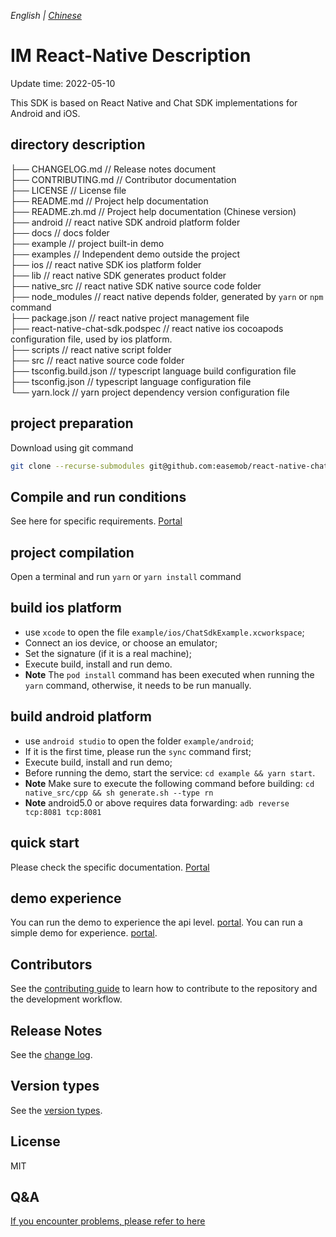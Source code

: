 _English | [Chinese](./README.zh.md)_

# IM React-Native Description

Update time: 2022-05-10

This SDK is based on React Native and Chat SDK implementations for Android and iOS.

## directory description

├── CHANGELOG.md // Release notes document  
├── CONTRIBUTING.md // Contributor documentation  
├── LICENSE // License file  
├── README.md // Project help documentation  
├── README.zh.md // Project help documentation (Chinese version)  
├── android // react native SDK android platform folder  
├── docs // docs folder  
├── example // project built-in demo  
├── examples // Independent demo outside the project  
├── ios // react native SDK ios platform folder  
├── lib // react native SDK generates product folder  
├── native_src // react native SDK native source code folder  
├── node_modules // react native depends folder, generated by `yarn` or `npm` command  
├── package.json // react native project management file  
├── react-native-chat-sdk.podspec // react native ios cocoapods configuration file, used by ios platform.  
├── scripts // react native script folder  
├── src // react native source code folder  
├── tsconfig.build.json // typescript language build configuration file  
├── tsconfig.json // typescript language configuration file  
└── yarn.lock // yarn project dependency version configuration file

## project preparation

Download using git command

```bash
git clone --recurse-submodules git@github.com:easemob/react-native-chat-sdk.git
```

## Compile and run conditions

See here for specific requirements. [Portal](./docs/quick-start.md)

## project compilation

Open a terminal and run `yarn` or `yarn install` command

## build ios platform

- use `xcode` to open the file `example/ios/ChatSdkExample.xcworkspace`;
- Connect an ios device, or choose an emulator;
- Set the signature (if it is a real machine);
- Execute build, install and run demo.
- **Note** The `pod install` command has been executed when running the `yarn` command, otherwise, it needs to be run manually.

## build android platform

- use `android studio` to open the folder `example/android`;
- If it is the first time, please run the `sync` command first;
- Execute build, install and run demo;
- Before running the demo, start the service: `cd example && yarn start`.
- **Note** Make sure to execute the following command before building: `cd native_src/cpp && sh generate.sh --type rn`
- **Note** android5.0 or above requires data forwarding: `adb reverse tcp:8081 tcp:8081`

## quick start

Please check the specific documentation. [Portal](./docs/quick-start.md)

## demo experience

You can run the demo to experience the api level. [portal](./example/package.json).
You can run a simple demo for experience. [portal](./examples/simple_demo/package.json).

## Contributors

See the [contributing guide](./CONTRIBUTING.md) to learn how to contribute to the repository and the development workflow.

## Release Notes

See the [change log](./CHANGELOG.md).

## Version types

See the [version types](./docs/version-types.md).

## License

MIT

## Q&A

[If you encounter problems, please refer to here](./docs/others.md)
